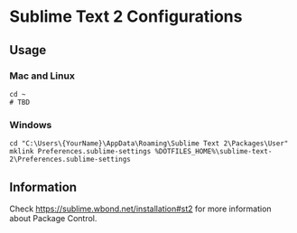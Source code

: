 Sublime Text 2 Configurations
=============================

Usage
-----

### Mac and Linux ###

```shell
cd ~
# TBD
```

### Windows ###

```batch
cd "C:\Users\{YourName}\AppData\Roaming\Sublime Text 2\Packages\User"
mklink Preferences.sublime-settings %DOTFILES_HOME%\sublime-text-2\Preferences.sublime-settings
```

Information
-----------

Check https://sublime.wbond.net/installation#st2 for more information about Package Control.
